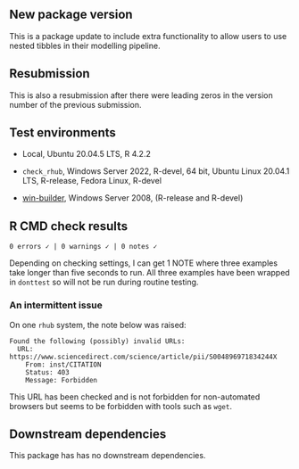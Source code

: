 ## New package version

This is a package update to include extra functionality to allow users to use nested tibbles in their modelling pipeline.

## Resubmission

This is also a resubmission after there were leading zeros in the version number of the previous submission. 

## Test environments

  - Local, Ubuntu 20.04.5 LTS, R 4.2.2
  
  - `check_rhub`, Windows Server 2022, R-devel, 64 bit, Ubuntu Linux 20.04.1 LTS, R-release, Fedora Linux, R-devel
  
  - [win-builder](https://win-builder.r-project.org/), Windows Server 2008, (R-release and R-devel)

## R CMD check results

```
0 errors ✓ | 0 warnings ✓ | 0 notes ✓
```

Depending on checking settings, I can get 1 NOTE where three examples take longer than five seconds to run. All three examples have been wrapped in `donttest` so will not be run during routine testing. 

### An intermittent issue

On one `rhub` system, the note below was raised: 

```
Found the following (possibly) invalid URLs:
  URL: https://www.sciencedirect.com/science/article/pii/S004896971834244X
    From: inst/CITATION
    Status: 403
    Message: Forbidden
```

This URL has been checked and is not forbidden for non-automated browsers but seems to be forbidden with tools such as `wget`.

## Downstream dependencies

This package has has no downstream dependencies.
